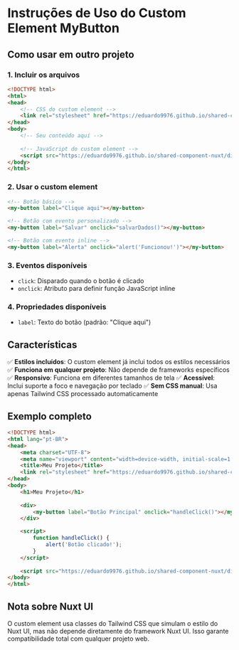 # Instruções de Uso do Custom Element MyButton

## Como usar em outro projeto

### 1. Incluir os arquivos

```html
<!DOCTYPE html>
<html>
<head>
    <!-- CSS do custom element -->
    <link rel="stylesheet" href="https://eduardo9976.github.io/shared-component-nuxt/dist/my-button.css">
</head>
<body>
    <!-- Seu conteúdo aqui -->
    
    <!-- JavaScript do custom element -->
    <script src="https://eduardo9976.github.io/shared-component-nuxt/dist/my-button.js" type="module"></script>
</body>
</html>
```

### 2. Usar o custom element

```html
<!-- Botão básico -->
<my-button label="Clique aqui"></my-button>

<!-- Botão com evento personalizado -->
<my-button label="Salvar" onclick="salvarDados()"></my-button>

<!-- Botão com evento inline -->
<my-button label="Alerta" onclick="alert('Funcionou!')"></my-button>
```

### 3. Eventos disponíveis

- `click`: Disparado quando o botão é clicado
- `onclick`: Atributo para definir função JavaScript inline

### 4. Propriedades disponíveis

- `label`: Texto do botão (padrão: "Clique aqui")

## Características

✅ **Estilos incluídos**: O custom element já inclui todos os estilos necessários
✅ **Funciona em qualquer projeto**: Não depende de frameworks específicos
✅ **Responsivo**: Funciona em diferentes tamanhos de tela
✅ **Acessível**: Inclui suporte a foco e navegação por teclado
✅ **Sem CSS manual**: Usa apenas Tailwind CSS processado automaticamente

## Exemplo completo

```html
<!DOCTYPE html>
<html lang="pt-BR">
<head>
    <meta charset="UTF-8">
    <meta name="viewport" content="width=device-width, initial-scale=1.0">
    <title>Meu Projeto</title>
    <link rel="stylesheet" href="https://eduardo9976.github.io/shared-component-nuxt/dist/my-button.css">
</head>
<body>
    <h1>Meu Projeto</h1>
    
    <div>
        <my-button label="Botão Principal" onclick="handleClick()"></my-button>
    </div>

    <script>
        function handleClick() {
            alert('Botão clicado!');
        }
    </script>
    
    <script src="https://eduardo9976.github.io/shared-component-nuxt/dist/my-button.js" type="module"></script>
</body>
</html>
```

## Nota sobre Nuxt UI

O custom element usa classes do Tailwind CSS que simulam o estilo do Nuxt UI, mas não depende diretamente do framework Nuxt UI. Isso garante compatibilidade total com qualquer projeto web. 